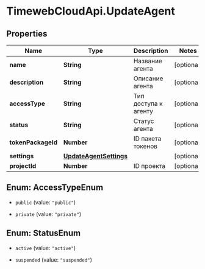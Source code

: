 # TimewebCloudApi.UpdateAgent

## Properties

Name | Type | Description | Notes
------------ | ------------- | ------------- | -------------
**name** | **String** | Название агента | [optional] 
**description** | **String** | Описание агента | [optional] 
**accessType** | **String** | Тип доступа к агенту | [optional] 
**status** | **String** | Статус агента | [optional] 
**tokenPackageId** | **Number** | ID пакета токенов | [optional] 
**settings** | [**UpdateAgentSettings**](UpdateAgentSettings.md) |  | [optional] 
**projectId** | **Number** | ID проекта | [optional] 



## Enum: AccessTypeEnum


* `public` (value: `"public"`)

* `private` (value: `"private"`)





## Enum: StatusEnum


* `active` (value: `"active"`)

* `suspended` (value: `"suspended"`)




